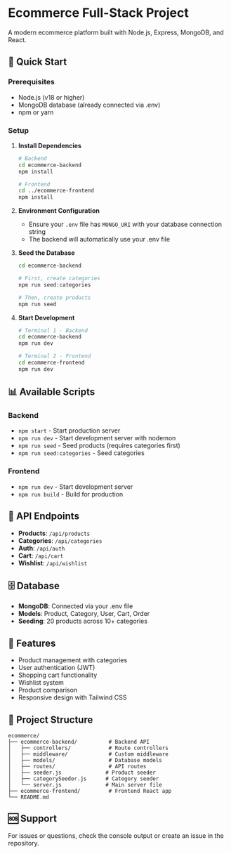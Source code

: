 # Ecommerce Full-Stack Project

A modern ecommerce platform built with Node.js, Express, MongoDB, and React.

## 🚀 Quick Start

### Prerequisites
- Node.js (v18 or higher)
- MongoDB database (already connected via .env)
- npm or yarn

### Setup

1. **Install Dependencies**
   ```bash
   # Backend
   cd ecommerce-backend
   npm install
   
   # Frontend
   cd ../ecommerce-frontend
   npm install
   ```

2. **Environment Configuration**
   - Ensure your `.env` file has `MONGO_URI` with your database connection string
   - The backend will automatically use your .env file

3. **Seed the Database**
   ```bash
   cd ecommerce-backend
   
   # First, create categories
   npm run seed:categories
   
   # Then, create products
   npm run seed
   ```

4. **Start Development**
   ```bash
   # Terminal 1 - Backend
   cd ecommerce-backend
   npm run dev
   
   # Terminal 2 - Frontend
   cd ecommerce-frontend
   npm run dev
   ```

## 📊 Available Scripts

### Backend
- `npm start` - Start production server
- `npm run dev` - Start development server with nodemon
- `npm run seed` - Seed products (requires categories first)
- `npm run seed:categories` - Seed categories

### Frontend
- `npm run dev` - Start development server
- `npm run build` - Build for production

## 🔧 API Endpoints

- **Products**: `/api/products`
- **Categories**: `/api/categories`
- **Auth**: `/api/auth`
- **Cart**: `/api/cart`
- **Wishlist**: `/api/wishlist`

## 🗄️ Database

- **MongoDB**: Connected via your .env file
- **Models**: Product, Category, User, Cart, Order
- **Seeding**: 20 products across 10+ categories

## 🎯 Features

- Product management with categories
- User authentication (JWT)
- Shopping cart functionality
- Wishlist system
- Product comparison
- Responsive design with Tailwind CSS

## 📁 Project Structure

```
ecommerce/
├── ecommerce-backend/          # Backend API
│   ├── controllers/            # Route controllers
│   ├── middleware/             # Custom middleware
│   ├── models/                 # Database models
│   ├── routes/                 # API routes
│   ├── seeder.js              # Product seeder
│   ├── categorySeeder.js      # Category seeder
│   └── server.js              # Main server file
├── ecommerce-frontend/         # Frontend React app
└── README.md
```

## 🆘 Support

For issues or questions, check the console output or create an issue in the repository.
